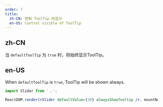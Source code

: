 ```yaml
---
order: 7
title:
  zh-CN: 控制 ToolTip 的显示
  en-US: Control visible of ToolTip
---
```


## zh-CN

当 `defaultToolTip` 为 `true` 时，将始终显示ToolTip。

## en-US

When `defaultToolTip` is `true`, ToolTip will be shown always.

````jsx
import Slider from '..';

ReactDOM.render(<Slider defaultValue={30} alwaysShowTooltip />, mountNode);
````
